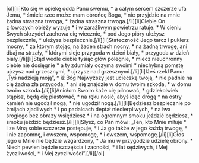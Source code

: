 [ol][li]Kto się w opiekę odda Panu swemu, * a całym sercem szczerze ufa Jemu, * śmiele rzec może: mam obrońcę Boga, * nie przyjdzie na mnie żadna straszna trwoga, * żadna straszna trwoga.[/li][li]Ciebie On z łowczych obieży wyzuje * i w zaraźliwym powietrzu ratuje. * W cieniu Swych skrzydeł zachowa cię wiecznie, * pod Jego pióry uleżysz bezpiecznie, * uleżysz bezpiecznie.[/li][li]Stateczność Jego tarcz i puklerz mocny, * za którym stojąc, na żaden strach nocny, * na żadną trwogę, ani dbaj na strzały, * którymi sieje przygoda w dzień biały, * przygoda w dzień biały.[/li][li]Stąd wedle ciebie tysiąc głów polegnie, * miecz nieuchronny ciebie nie dosięgnie * a ty zdumiały oczyma swoimi * niechybną pomstę ujrzysz nad grzesznymi, * ujrzysz nad grzesznymi.[/li][li]Iżeś rzekł Panu: „Tyś nadzieją moją”, * iż Bóg Najwyższy jest ucieczką twoją, * nie padnie na cię żadna zła przygoda, * ani się znajdzie w domu twoim szkoda, * w domu twoim szkoda.[/li][li]Aniołom Swoim każe cię pilnować, * gdziekolwiek stąpisz, będą cię piastować, * na ręku nosić, abyś idąc drogą * na ostry kamień nie ugodził nogą, * nie ugodził nogą.[/li][li]Będziesz bezpiecznie po żmijach zjadliwych * i po padalcach deptał niecierpliwych, * na lwa srogiego bez obrazy wsiędziesz * i na ogromnym smoku jeździć będziesz, * smoku jeździć będziesz.[/li][li]Słysz, co Pan mówi: „Ten, kto Mnie miłuje * i ze Mną sobie szczerze postępuje, * i Ja go także w jego każdą trwogę, * i nie zapomnę, i owszem, wspomogę, * i owszem, wspomogę.[/li][li]Głos jego u Mnie nie będzie wzgardzony, * Ja mu w przygodzie udzielę obrony. * Niech pewien będzie szczęścia i zacności, * i lat sędziwych, i Mej życzliwości, * i Mej życzliwości”.[/li][/ol]